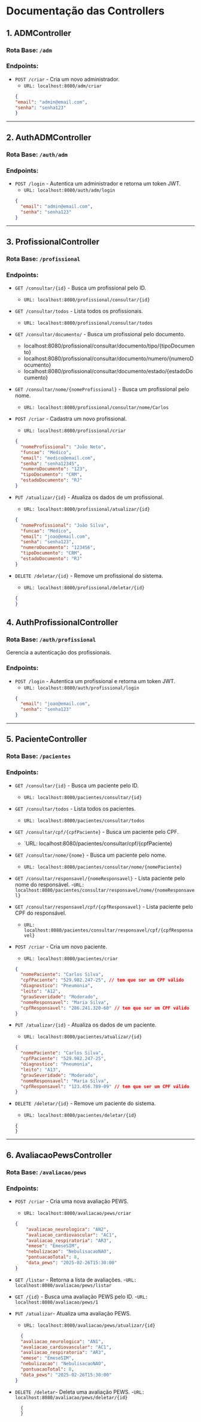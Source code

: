 # Documentação das Controllers

## 1. ADMController

### Rota Base: `/adm`

### Endpoints:
- `POST /criar` - Cria um novo administrador.
  - `URL: localhost:8080/adm/criar`
  ```json
  {
  "email": "admin@email.com",
  "senha": "senha123"
  }
  ```
---

## 2. AuthADMController

### Rota Base: `/auth/adm`

### Endpoints:
- `POST /login` - Autentica um administrador e retorna um token JWT.
  - `URL: localhost:8080/auth/adm/login`
  ```json
  {
    "email": "admin@email.com",
    "senha": "senha123"
  }
  ```
---

## 3. ProfissionalController

### Rota Base: `/profissional`

### Endpoints:
- `GET /consultar/{id}` - Busca um profissional pelo ID.
  - `URL: localhost:8080/profissional/consultar/{id}`

- `GET /consultar/todos` - Lista todos os profissionais.
  - `URL: localhost:8080/profissional/consultar/todos`

- `GET /consultar/documento/` - Busca um profissional pelo documento.
  - localhost:8080/profissional/consultar/documento/tipo/{tipoDocumento}
  - localhost:8080/profissional/consultar/documento/numero/{numeroDocumento}
  - localhost:8080/profissional/consultar/documento/estado/{estadoDocumento}

- `GET /consultar/nome/{nomeProfissional}` - Busca um profissional pelo nome.
  - `URL: localhost:8080/profissional/consultar/nome/Carlos`

- `POST /criar` - Cadastra um novo profissional.
  - `URL: localhost:8080/profissional/criar`
  ```json
  {
    "nomeProfissional": "João Neto",
    "funcao": "Médico",
    "email": "medico@email.com",
    "senha": "senha12345",
    "numeroDocumento": "123",
    "tipoDocumento": "CRM",
    "estadoDocumento": "RJ"
  }
  ```
- `PUT /atualizar/{id}` - Atualiza os dados de um profissional.
  - `URL: localhost:8080/profissional/atualizar/{id}`
  ```json
  {
    "nomeProfissional": "João Silva",
    "funcao": "Médico",
    "email": "joao@email.com",
    "senha": "senha123",
    "numeroDocumento": "123456",
    "tipoDocumento": "CRM",
    "estadoDocumento": "RJ"
  }
  ```
- `DELETE /deletar/{id}` - Remove um profissional do sistema.
  - `URL: localhost:8080/profissional/deletar/{id}`
  ```json
  {
  }
  ```

## 4. AuthProfissionalController

### Rota Base: `/auth/profissional`

Gerencia a autenticação dos profissionais.

### Endpoints:
- `POST /login` - Autentica um profissional e retorna um token JWT.
  - `URL: localhost:8080/auth/profissional/login`
  ```json
  {
    "email": "joao@email.com",
    "senha": "senha123"
  }
  ```

---

## 5. PacienteController

### Rota Base: `/pacientes`

### Endpoints:
- `GET /consultar/{id}` - Busca um paciente pelo ID.
  - `URL: localhost:8080/pacientes/consultar/{id}`
- `GET /consultar/todos` - Lista todos os pacientes.
  - `URL: localhost:8080/pacientes/consultar/todos`  
- `GET /consultar/cpf/{cpfPaciente}` - Busca um paciente pelo CPF.
  - `URL: localhost:8080/pacientes/consultar/cpf/{cpfPaciente}
- `GET /consultar/nome/{nome}` - Busca um paciente pelo nome.
  - `URL: localhost:8080/pacientes/consultar/nome/{nomePaciente}`
- `GET /consultar/responsavel/{nomeResponsavel}` - Lista paciente pelo nome do responsável.
  -`URL: localhost:8080/pacientes/consultar/responsavel/nome/{nomeResponsavel}`  
- `GET /consultar/responsavel/cpf/{cpfResponsavel}` - Lista paciente pelo CPF do responsável.
  - `URL: localhost:8080/pacientes/consultar/responsavel/cpf/{cpfResponsavel}`
 
- `POST /criar` - Cria um novo paciente.
  - `URL: localhost:8080/pacientes/criar`
  ```json
  {
    "nomePaciente": "Carlos Silva",
    "cpfPaciente": "529.982.247-25", // tem que ser um CPF válido
    "diagnostico": "Pneumonia",
    "leito": "A12",
    "grauSeveridade": "Moderado",
    "nomeResponsavel": "Maria Silva",
    "cpfResponsavel": "286.241.320-60" // tem que ser um CPF válido
  }
  ```
- `PUT /atualizar/{id}` - Atualiza os dados de um paciente.
  - `URL: localhost:8080/pacientes/atualizar/{id}`
  ```json
  {
    "nomePaciente": "Carlos Silva",
    "cpfPaciente": "529.982.247-25",
    "diagnostico": "Pneumonia",
    "leito": "A13",
    "grauSeveridade": "Moderado",
    "nomeResponsavel": "Maria Silva",
    "cpfResponsavel": "123.456.789-09" // tem que ser um CPF válido
  }
  ```
- `DELETE /deletar/{id}` - Remove um paciente do sistema.
  - `URL: localhost:8080/pacientes/deletar/{id}`
  ```
  {
  }
  ```

---

## 6. AvaliacaoPewsController

### Rota Base: `/avaliacao/pews`

### Endpoints:
- `POST /criar` - Cria uma nova avaliação PEWS.
  - `URL: localhost:8080/avaliacao/pews/criar`
  ```json
  {
      "avaliacao_neurologica": "AN2",
      "avaliacao_cardiovascular": "AC1",
      "avaliacao_respiratoria": "AR3",
      "emese": "EmeseSIM",
      "nebulizacao": "NebulisacaoNAO",
      "pontuacaoTotal": 8,
      "data_pews": "2025-02-26T15:30:00"
  }
  ```
- `GET /listar` - Retorna a lista de avaliações.
  -`URL: localhost:8080/avaliacao/pews/listar`

- `GET /{id}` - Busca uma avaliação PEWS pelo ID.
  -`URL: localhost:8080/avaliacao/pews/1`

- `PUT /atualizar`- Atualiza uma avaliação PEWS.
  - `URL: localhost:8080/avaliacao/pews/atualizar/{id}`
  ```json
    {
    "avaliacao_neurologica": "AN1",
    "avaliacao_cardiovascular": "AC1",
    "avaliacao_respiratoria": "AR3",
    "emese": "EmeseSIM",
    "nebulizacao": "NebulisacaoNAO",
    "pontuacaoTotal": 8,
    "data_pews": "2025-02-26T15:30:00"
  }
- `DELETE /deletar`- Deleta uma avaliação PEWS.
  -`URL: localhost:8080/avaliacao/pews/deletar/{id}`
  ```
    {
    }
  ```

